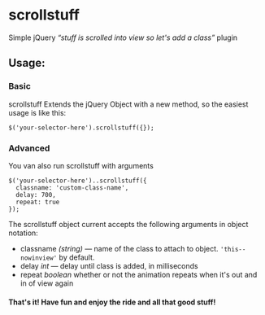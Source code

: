 # scrollstuff
Simple jQuery _“stuff is scrolled into view so let's add a class”_ plugin

## Usage:
### Basic
scrollstuff Extends the jQuery Object with a new method, so the easiest usage is like this:

    $('your-selector-here').scrollstuff({});

### Advanced
You van also run scrollstuff with arguments

    $('your-selector-here')..scrollstuff({
      classname: 'custom-class-name',
      delay: 700,
      repeat: true
    });

  The scrollstuff object current accepts the following arguments in object notation:
  * classname _(string)_ — name of the class to attach to object. `'this--nowinview'` by default.
  * delay _int_ — delay until class is added, in milliseconds
  * repeat _boolean_ whether or not the animation repeats when it's out and in of view again

#### That's it! Have fun and enjoy the ride and all that good stuff!
